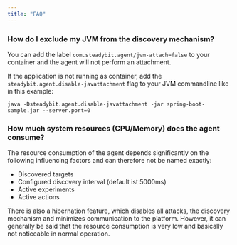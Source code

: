 ```yaml
---
title: "FAQ"
---
```


### How do I exclude my JVM from the discovery mechanism?

You can add the label `com.steadybit.agent/jvm-attach=false` to your container and the agent will not perform an attachment.

If the application is not running as container, add the `steadybit.agent.disable-javattachment` flag to your JVM commandline like in this example:

```
java -Dsteadybit.agent.disable-javattachment -jar spring-boot-sample.jar --server.port=0
```

### How much system resources (CPU/Memory) does the agent consume?

The resource consumption of the agent depends significantly on the following influencing factors and can therefore not be named exactly:

* Discovered targets
* Configured discovery interval (default ist 5000ms)
* Active experiments
* Active actions

There is also a hibernation feature, which disables all attacks, the discovery mechanism and minimizes communication to the platform.
However, it can generally be said that the resource consumption is very low and basically not noticeable in normal operation.
